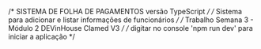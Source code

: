 /* SISTEMA DE FOLHA DE PAGAMENTOS versão TypeScript */
/* Sistema para adicionar e listar informações de funcionários */
/* Trabalho Semana 3 - Módulo 2 DEVinHouse Clamed V3 */
/* digitar no console 'npm run dev' para iniciar a aplicação */
